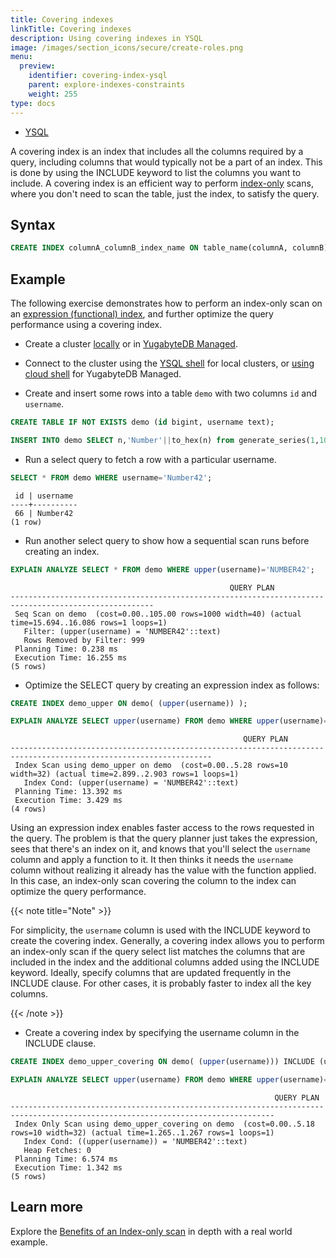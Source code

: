 ```yaml
---
title: Covering indexes
linkTitle: Covering indexes
description: Using covering indexes in YSQL
image: /images/section_icons/secure/create-roles.png
menu:
  preview:
    identifier: covering-index-ysql
    parent: explore-indexes-constraints
    weight: 255
type: docs
---
```


<ul class="nav nav-tabs-alt nav-tabs-yb">
  <li >
    <a href="../covering-index-ysql/" class="nav-link active">
      <i class="icon-postgres" aria-hidden="true"></i>
      YSQL
    </a>
  </li>
</ul>

A covering index is an index that includes all the columns required by a query, including columns that would typically not be a part of an index. This is done by using the INCLUDE keyword to list the columns you want to include. A covering index is an efficient way to perform [index-only](https://wiki.postgresql.org/wiki/Index-only_scans) scans, where you don't need to scan the table, just the index, to satisfy the query.

## Syntax

```sql
CREATE INDEX columnA_columnB_index_name ON table_name(columnA, columnB) INCLUDE (columnC);
```

## Example

The following exercise demonstrates how to perform an index-only scan on an [expression (functional) index](../expression-index-ysql/), and further optimize the query performance using a covering index.

- Create a cluster [locally](/preview/quick-start/) or in [YugabyteDB Managed](/preview/quick-start-yugabytedb-managed/).

- Connect to the cluster using the [YSQL shell](/preview/admin/ysqlsh/) for local clusters, or [using cloud shell](/preview/yugabyte-cloud/cloud-connect/connect-cloud-shell/) for YugabyteDB Managed.

- Create and insert some rows into a table `demo` with two columns `id` and `username`.

```sql
CREATE TABLE IF NOT EXISTS demo (id bigint, username text);

INSERT INTO demo SELECT n,'Number'||to_hex(n) from generate_series(1,1000) n;
```

- Run a select query to fetch a row with a particular username.

```sql
SELECT * FROM demo WHERE username='Number42';
```

```output
 id | username
----+----------
 66 | Number42
(1 row)
```

- Run another select query to show how a sequential scan runs before creating an index.

```sql
EXPLAIN ANALYZE SELECT * FROM demo WHERE upper(username)='NUMBER42';
```

```output
                                                 QUERY PLAN
------------------------------------------------------------------------------------------------------
 Seq Scan on demo  (cost=0.00..105.00 rows=1000 width=40) (actual time=15.694..16.086 rows=1 loops=1)
   Filter: (upper(username) = 'NUMBER42'::text)
   Rows Removed by Filter: 999
 Planning Time: 0.238 ms
 Execution Time: 16.255 ms
(5 rows)
```

- Optimize the SELECT query by creating an expression index as follows:

```sql
CREATE INDEX demo_upper ON demo( (upper(username)) );
```

```sql
EXPLAIN ANALYZE SELECT upper(username) FROM demo WHERE upper(username)='NUMBER42';
```

```output
                                                    QUERY PLAN
-------------------------------------------------------------------------------------------------------------------
 Index Scan using demo_upper on demo  (cost=0.00..5.28 rows=10 width=32) (actual time=2.899..2.903 rows=1 loops=1)
   Index Cond: (upper(username) = 'NUMBER42'::text)
 Planning Time: 13.392 ms
 Execution Time: 3.429 ms
(4 rows)
```

Using an expression index enables faster access to the rows requested in the query. The problem is that the query planner just takes the expression, sees that there's an index on it, and knows that you'll select the `username` column and apply a function to it. It then thinks it needs the `username` column without realizing it already has the value with the function applied. In this case, an index-only scan covering the column to the index can optimize the query performance.

{{< note title="Note" >}}

For simplicity, the `username` column is used with the INCLUDE keyword to create the covering index. Generally, a covering index allows you to perform an index-only scan if the query select list matches the columns that are included in the index and the additional columns added using the INCLUDE keyword.
Ideally, specify columns that are updated frequently in the INCLUDE clause. For other cases, it is probably faster to index all the key columns.

{{< /note >}}

- Create a covering index by specifying the username column in the INCLUDE clause.

```sql
CREATE INDEX demo_upper_covering ON demo( (upper(username))) INCLUDE (username);
```

```sql
EXPLAIN ANALYZE SELECT upper(username) FROM demo WHERE upper(username)='NUMBER42';
```

```output
                                                           QUERY PLAN
---------------------------------------------------------------------------------------------------------------------------------
 Index Only Scan using demo_upper_covering on demo  (cost=0.00..5.18 rows=10 width=32) (actual time=1.265..1.267 rows=1 loops=1)
   Index Cond: ((upper(username)) = 'NUMBER42'::text)
   Heap Fetches: 0
 Planning Time: 6.574 ms
 Execution Time: 1.342 ms
(5 rows)
```

## Learn more

Explore the [Benefits of an Index-only scan](https://blog.yugabyte.com/how-a-distributed-sql-database-boosts-secondary-index-queries-with-index-only-scan/) in depth with a real world example.
